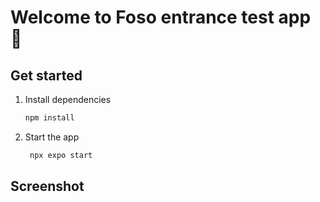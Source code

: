 # Welcome to Foso entrance test app 👋

## Get started

1. Install dependencies

   ```bash
   npm install
   ```

2. Start the app

   ```bash
    npx expo start
   ```

## Screenshot
